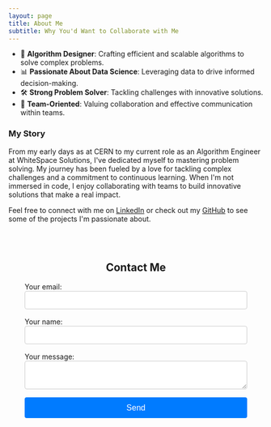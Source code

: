 ```yaml
---
layout: page
title: About Me
subtitle: Why You'd Want to Collaborate with Me
---
```


- 🧠 **Algorithm Designer**: Crafting efficient and scalable algorithms to solve complex problems.
- 📊 **Passionate About Data Science**: Leveraging data to drive informed decision-making.
- 🛠️ **Strong Problem Solver**: Tackling challenges with innovative solutions.
- 🤝 **Team-Oriented**: Valuing collaboration and effective communication within teams.

### My Story

From my early days as at CERN to my current role as an Algorithm Engineer at WhiteSpace Solutions, I've dedicated myself to mastering problem solving. My journey has been fueled by a love for tackling complex challenges and a commitment to continuous learning. When I'm not immersed in code, I enjoy collaborating with teams to build innovative solutions that make a real impact.

Feel free to connect with me on [LinkedIn](https://linkedin.com/in/samueletorregrossa/) or check out my [GitHub](https://github.com/SamueleTorregrossa) to see some of the projects I'm passionate about.

<style>
#contact {
    max-width: 600px;
    margin: 0 auto;
    padding: 2rem;
}
#contact h2 {
    text-align: center;
}
form {
    display: flex;
    flex-direction: column;
    gap: 1rem;
}
input, textarea {
    width: 100%;
    padding: 0.5rem;
    font-size: 1rem;
    border: 1px solid #ccc;
    border-radius: 4px;
}
button {
    background-color: #007bff;
    color: white;
    border: none;
    padding: 0.7rem 1.5rem;
    font-size: 1rem;
    cursor: pointer;
    border-radius: 4px;
}
button:hover {
    background-color: #0056b3;
}
</style>


<script>
    document.querySelector("form").addEventListener("submit", function (event) {
        const email = document.getElementById("email").value;
        const message = document.getElementById("message").value;
        if (!email || !message) {
            alert("Please fill out all fields.");
            event.preventDefault();
        }
    });
</script>

<section id="contact">
    <h2>Contact Me</h2>
    <form
    action="https://formspree.io/f/xgvenbyb"
    method="POST"
    >
    <label>
        Your email:
        <input type="email" name="email" id="email">
    </label>
    <label>
        Your name:
        <input type="text" name="name">
    </label>
    <label>
        Your message:
        <textarea name="message" id="message"></textarea>
    </label>
    <button type="submit">Send</button>
    </form>
</section>
